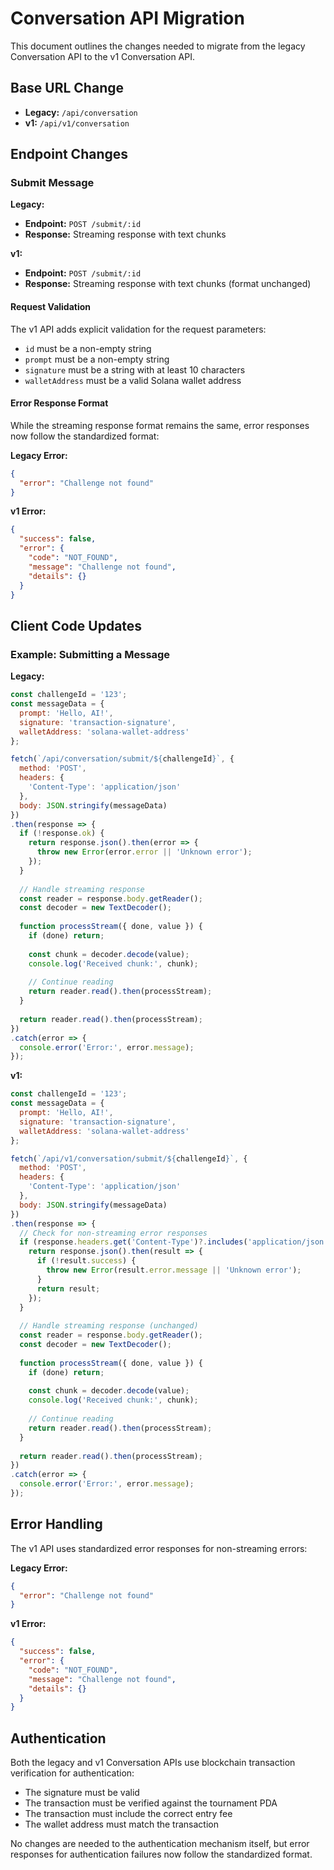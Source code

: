 # Conversation API Migration

This document outlines the changes needed to migrate from the legacy Conversation API to the v1 Conversation API.

## Base URL Change

- **Legacy:** `/api/conversation`
- **v1:** `/api/v1/conversation`

## Endpoint Changes

### Submit Message

**Legacy:**
- **Endpoint:** `POST /submit/:id`
- **Response:** Streaming response with text chunks

**v1:**
- **Endpoint:** `POST /submit/:id`
- **Response:** Streaming response with text chunks (format unchanged)

#### Request Validation

The v1 API adds explicit validation for the request parameters:

- `id` must be a non-empty string
- `prompt` must be a non-empty string
- `signature` must be a string with at least 10 characters
- `walletAddress` must be a valid Solana wallet address

#### Error Response Format

While the streaming response format remains the same, error responses now follow the standardized format:

**Legacy Error:**
```json
{
  "error": "Challenge not found"
}
```

**v1 Error:**
```json
{
  "success": false,
  "error": {
    "code": "NOT_FOUND",
    "message": "Challenge not found",
    "details": {}
  }
}
```

## Client Code Updates

### Example: Submitting a Message

**Legacy:**
```javascript
const challengeId = '123';
const messageData = {
  prompt: 'Hello, AI!',
  signature: 'transaction-signature',
  walletAddress: 'solana-wallet-address'
};

fetch(`/api/conversation/submit/${challengeId}`, {
  method: 'POST',
  headers: {
    'Content-Type': 'application/json'
  },
  body: JSON.stringify(messageData)
})
.then(response => {
  if (!response.ok) {
    return response.json().then(error => {
      throw new Error(error.error || 'Unknown error');
    });
  }
  
  // Handle streaming response
  const reader = response.body.getReader();
  const decoder = new TextDecoder();
  
  function processStream({ done, value }) {
    if (done) return;
    
    const chunk = decoder.decode(value);
    console.log('Received chunk:', chunk);
    
    // Continue reading
    return reader.read().then(processStream);
  }
  
  return reader.read().then(processStream);
})
.catch(error => {
  console.error('Error:', error.message);
});
```

**v1:**
```javascript
const challengeId = '123';
const messageData = {
  prompt: 'Hello, AI!',
  signature: 'transaction-signature',
  walletAddress: 'solana-wallet-address'
};

fetch(`/api/v1/conversation/submit/${challengeId}`, {
  method: 'POST',
  headers: {
    'Content-Type': 'application/json'
  },
  body: JSON.stringify(messageData)
})
.then(response => {
  // Check for non-streaming error responses
  if (response.headers.get('Content-Type')?.includes('application/json')) {
    return response.json().then(result => {
      if (!result.success) {
        throw new Error(result.error.message || 'Unknown error');
      }
      return result;
    });
  }
  
  // Handle streaming response (unchanged)
  const reader = response.body.getReader();
  const decoder = new TextDecoder();
  
  function processStream({ done, value }) {
    if (done) return;
    
    const chunk = decoder.decode(value);
    console.log('Received chunk:', chunk);
    
    // Continue reading
    return reader.read().then(processStream);
  }
  
  return reader.read().then(processStream);
})
.catch(error => {
  console.error('Error:', error.message);
});
```

## Error Handling

The v1 API uses standardized error responses for non-streaming errors:

**Legacy Error:**
```json
{
  "error": "Challenge not found"
}
```

**v1 Error:**
```json
{
  "success": false,
  "error": {
    "code": "NOT_FOUND",
    "message": "Challenge not found",
    "details": {}
  }
}
```

## Authentication

Both the legacy and v1 Conversation APIs use blockchain transaction verification for authentication:

- The signature must be valid
- The transaction must be verified against the tournament PDA
- The transaction must include the correct entry fee
- The wallet address must match the transaction

No changes are needed to the authentication mechanism itself, but error responses for authentication failures now follow the standardized format.
